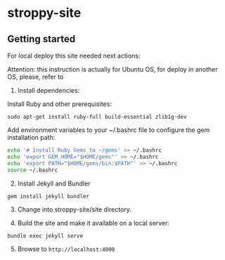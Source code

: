 # stroppy-site

## Getting started

For local deploy this site needed next actions:

Attention: this instruction is actually for Ubuntu OS, for deploy in another OS, please, refer to

1. Install dependencies:

Install Ruby and other prerequisites:  

```sudo apt-get install ruby-full build-essential zlib1g-dev```

Add environment variables to your ~/.bashrc file to configure the gem installation path:

```sh
echo '# Install Ruby Gems to ~/gems' >> ~/.bashrc
echo 'export GEM_HOME="$HOME/gems"' >> ~/.bashrc
echo 'export PATH="$HOME/gems/bin:$PATH"' >> ~/.bashrc
source ~/.bashrc
```

2. Install Jekyll and Bundler

```gem install jekyll bundler```

3. Change into stroppy-site/site directory.

4. Build the site and make it available on a local server:  

```bundle exec jekyll serve```

5. Browse to ```http://localhost:4000```
